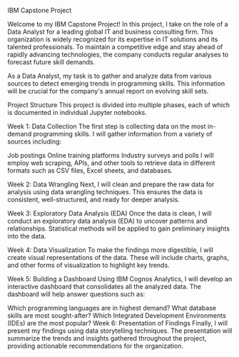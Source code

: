 IBM Capstone Project

Welcome to my IBM Capstone Project! In this project, I take on the role of a Data Analyst for a leading global IT and business consulting firm. This organization is widely recognized for its expertise in IT solutions and its talented professionals. To maintain a competitive edge and stay ahead of rapidly advancing technologies, the company conducts regular analyses to forecast future skill demands.

As a Data Analyst, my task is to gather and analyze data from various sources to detect emerging trends in programming skills. This information will be crucial for the company's annual report on evolving skill sets.

Project Structure
This project is divided into multiple phases, each of which is documented in individual Jupyter notebooks.

Week 1: Data Collection
The first step is collecting data on the most in-demand programming skills. I will gather information from a variety of sources including:

Job postings
Online training platforms
Industry surveys and polls
I will employ web scraping, APIs, and other tools to retrieve data in different formats such as CSV files, Excel sheets, and databases.

Week 2: Data Wrangling
Next, I will clean and prepare the raw data for analysis using data wrangling techniques. This ensures the data is consistent, well-structured, and ready for deeper analysis.

Week 3: Exploratory Data Analysis (EDA)
Once the data is clean, I will conduct an exploratory data analysis (EDA) to uncover patterns and relationships. Statistical methods will be applied to gain preliminary insights into the data.

Week 4: Data Visualization
To make the findings more digestible, I will create visual representations of the data. These will include charts, graphs, and other forms of visualization to highlight key trends.

Week 5: Building a Dashboard
Using IBM Cognos Analytics, I will develop an interactive dashboard that consolidates all the analyzed data. The dashboard will help answer questions such as:

Which programming languages are in highest demand?
What database skills are most sought-after?
Which Integrated Development Environments (IDEs) are the most popular?
Week 6: Presentation of Findings
Finally, I will present my findings using data storytelling techniques. The presentation will summarize the trends and insights gathered throughout the project, providing actionable recommendations for the organization.

